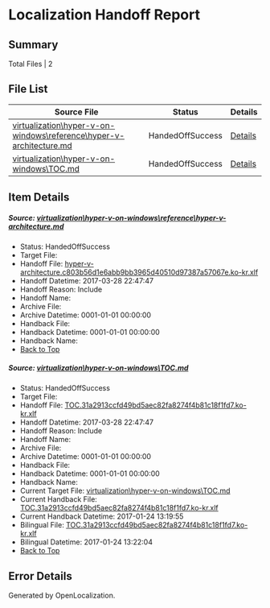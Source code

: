 # <a name='report-top'></a> Localization Handoff Report

## Summary
 Total Files | 2

## File List
 Source File | Status | Details 
 ----------- | ------ | ------- 
 [virtualization\hyper-v-on-windows\reference\hyper-v-architecture.md](https://github.com/Microsoft/Virtualization-Documentation-Private/blob/bb171f4a858fefe33dd0748b500a018fd0382ea6/virtualization/hyper-v-on-windows/reference/hyper-v-architecture.md) | HandedOffSuccess | [Details](#a986af5c3a448265540671bd2d6678dbcd4d0833200)
 [virtualization\hyper-v-on-windows\TOC.md](https://github.com/Microsoft/Virtualization-Documentation-Private/blob/bb171f4a858fefe33dd0748b500a018fd0382ea6/virtualization/hyper-v-on-windows/TOC.md) | HandedOffSuccess | [Details](#3b904d73a3acbfdbf519c9fb3ef3b5d237975dd9206)

## Item Details
##### <a name='a986af5c3a448265540671bd2d6678dbcd4d0833200'></a> Source: [virtualization\hyper-v-on-windows\reference\hyper-v-architecture.md](https://github.com/Microsoft/Virtualization-Documentation-Private/blob/bb171f4a858fefe33dd0748b500a018fd0382ea6/virtualization/hyper-v-on-windows/reference/hyper-v-architecture.md)
* Status: HandedOffSuccess
* Target File: 
* Handoff File: [hyper-v-architecture.c803b56d1e6abb9bb3965d40510d97387a57067e.ko-kr.xlf](https://github.com/Microsoft/Virtualization-Documentation-Private.handoff/blob/8d8e617de9f162a364946a695643546b1654bf3a/ol-handoff/Microsoft/Virtualization-Documentation-Private.ko-kr/live/hyper-v-architecture.c803b56d1e6abb9bb3965d40510d97387a57067e.ko-kr.xlf)
* Handoff Datetime: 2017-03-28 22:47:47
* Handoff Reason: Include
* Handoff Name: 
* Archive File: 
* Archive Datetime: 0001-01-01 00:00:00
* Handback File: 
* Handback Datetime: 0001-01-01 00:00:00
* Handback Name: 
* [Back to Top](#report-top)

##### <a name='3b904d73a3acbfdbf519c9fb3ef3b5d237975dd9206'></a> Source: [virtualization\hyper-v-on-windows\TOC.md](https://github.com/Microsoft/Virtualization-Documentation-Private/blob/bb171f4a858fefe33dd0748b500a018fd0382ea6/virtualization/hyper-v-on-windows/TOC.md)
* Status: HandedOffSuccess
* Target File: 
* Handoff File: [TOC.31a2913ccfd49bd5aec82fa8274f4b81c18f1fd7.ko-kr.xlf](https://github.com/Microsoft/Virtualization-Documentation-Private.handoff/blob/8d8e617de9f162a364946a695643546b1654bf3a/ol-handoff/Microsoft/Virtualization-Documentation-Private.ko-kr/live/TOC.31a2913ccfd49bd5aec82fa8274f4b81c18f1fd7.ko-kr.xlf)
* Handoff Datetime: 2017-03-28 22:47:47
* Handoff Reason: Include
* Handoff Name: 
* Archive File: 
* Archive Datetime: 0001-01-01 00:00:00
* Handback File: 
* Handback Datetime: 0001-01-01 00:00:00
* Handback Name: 
* Current Target File: [virtualization\hyper-v-on-windows\TOC.md](https://github.com/Microsoft/Virtualization-Documentation-Private.ko-kr/blob/39f11390d6b8821ae405975c549739fd0d96a38e/virtualization/hyper-v-on-windows/TOC.md)
* Current Handback File: [TOC.31a2913ccfd49bd5aec82fa8274f4b81c18f1fd7.ko-kr.xlf](https://github.com/Microsoft/Virtualization-Documentation-Private.handback/blob/c6b1da7250c59446d14d8645519ba777051e61a3/ol-handback/Microsoft/Virtualization-Documentation-Private.ko-kr/live/TOC.31a2913ccfd49bd5aec82fa8274f4b81c18f1fd7.ko-kr.xlf)
* Current Handback Datetime: 2017-01-24 13:19:55
* Bilingual File: [TOC.31a2913ccfd49bd5aec82fa8274f4b81c18f1fd7.ko-kr.xlf](https://github.com/Microsoft/Virtualization-Documentation-Private.handback/blob/c6b1da7250c59446d14d8645519ba777051e61a3/ol-handback/Microsoft/Virtualization-Documentation-Private.ko-kr/live/TOC.31a2913ccfd49bd5aec82fa8274f4b81c18f1fd7.ko-kr.xlf)
* Bilingual Datetime: 2017-01-24 13:22:04
* [Back to Top](#report-top)


## Error Details

Generated by OpenLocalization.
